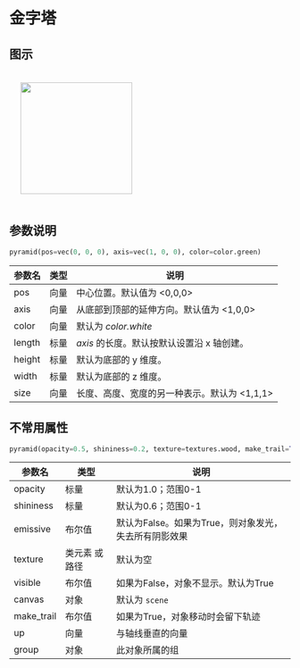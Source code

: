 # 金字塔

## 图示
<img src="https://cdn.phycat.cn/localediter/202405171656154.png" width="200px" style="margin:20px">

## 参数说明

```python
pyramid(pos=vec(0, 0, 0), axis=vec(1, 0, 0), color=color.green)
```

| 参数名       | 类型     | 说明                                         |
|--------------|----------|----------------------------------------------|
| pos          | 向量     | 中心位置。默认值为 &lt;0,0,0&gt;               |
| axis         | 向量     | 从底部到顶部的延伸方向。默认值为 &lt;1,0,0&gt;         |
| color        | 向量     | 默认为 *color.white*                         |
| length       | 标量     | *axis* 的长度。默认按默认设置沿 x 轴创建。            |
| height       | 标量     | 默认为底部的 y 维度。                         |
| width        | 标量     | 默认为底部的 z 维度。                         |
| size         | 向量     | 长度、高度、宽度的另一种表示。默认为 &lt;1,1,1&gt;          |

## 不常用属性

```python
pyramid(opacity=0.5, shininess=0.2, texture=textures.wood, make_trail=True, canvas=mycanvas, emissive=False)
```

| 参数名     | 类型                   | 说明                                                 |
|------------|------------------------|------------------------------------------------------|
| opacity    | 标量                   | 默认为1.0；范围0-1                                   |
| shininess  | 标量                   | 默认为0.6；范围0-1                                   |
| emissive   | 布尔值                 | 默认为False。如果为True，则对象发光，失去所有阴影效果 |
| texture    | 类元素 或 路径         | 默认为空                                              |
| visible    | 布尔值                 | 如果为False，对象不显示。默认为True                  |
| canvas     | 对象                   | 默认为 `scene`                                       |
| make_trail | 布尔值                 | 如果为True，对象移动时会留下轨迹                      |
| up         | 向量                   | 与轴线垂直的向量                                     |
| group      | 对象                   | 此对象所属的组                                       |

